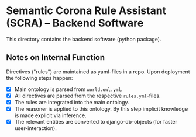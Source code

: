 # Semantic Corona Rule Assistant (SCRA) – Backend Software

This directory contains the backend software (python package).

## Notes on Internal Function

Directives ("rules") are maintained as yaml-files in a repo. Upon deployment the following steps happen:

- [x] Main ontology is parsed from `world.owl.yml`.
- [x] All directives are parsed from the respective `rules.yml`-files.
- [x] The rules are integrated into the main ontology.
- [x] The reasoner is applied to this ontology. By this step implicit knowledge is made explicit via inference.
- [x] The relevant entities are converted to django-db-objects (for faster user-interaction).
